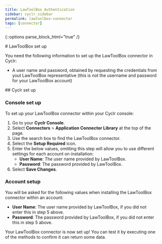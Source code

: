 ```yaml
---
title: LawToolBox Authentication
sidebar: cyclr_sidebar
permalink: lawtoolbox-connector
tags: [connector]
---
```

{::options parse_block_html="true" /}
<section class="card py-5 my-5">
# LawToolBox set up

You need the following information to set up the LawToolBox connector in Cyclr:

-   A user name and password, obtained by requesting the credentials from yout LawToolBox representative (this is not the username and password for your LawToolBox account)


</section>
<section class="card py-5 my-5">
## Cyclr set up

### Console set up

To set up your LawToolBox connector within your Cyclr console:

1. Go to your **Cyclr Console**.
2. Select **Connectors** > **Application Connector Library** at the top of the page.
3. Use the search box to find the LawToolBox connector.
4. Select the **Setup Required** icon.
5. Enter the below values, omitting this step will allow you to use different settings for each account on installation:
    - **User Name**: The user name provided by LawToolBox.
    - **Password**: The password provided by LawToolBox.
6. Select **Save Changes**.

### Account setup

You will be asked for the following values when installing the LawToolBox connector within an account:

-   **User Name**: The user name provided by LawToolBox, if you did not enter this in step 5 above.
-   **Password**: The password provided by LawToolBox, if you did not enter this in step 5 above.

Your LawToolBox connector is now set up! You can test it by executing one of the methods to confirm it can return some data.

</section>
